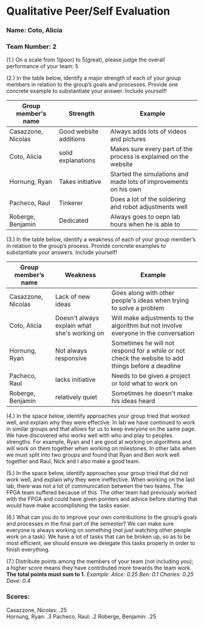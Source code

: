 # Qualitative Peer/Self Evaluation

### Name: Coto, Alicia
### Team Number: 2

(1.) On a scale from 1(poor) to 5(great), please judge the overall performance of your team: 5

(2.) In the table below, identify a major strength of each of your group members in relation to the group’s goals and processes. Provide one concrete example to substantiate your answer. Include yourself!

| Group member's name | Strength | Example |
| ------------------- | -------- | ------- |
|Casazzone, Nicolas|Good website additions|Always adds lots of videos and pictures|
|Coto, Alicia|solid explanations|Makes sure every part of the process is explained on the website|
|Hornung, Ryan|Takes initiative|Started the simulations and made lots of improvements on his own|
|Pacheco, Raul|Tinkerer|Does a lot of the soldering and robot adjustments well|
|Roberge, Benjamin|Dedicated|Always goes to oepn lab hours when he is able to|

(3.) In the table below, identify a weakness of each of your group member’s in relation to the group’s process. Provide concrete examples to substantiate your answers. Include yourself!

| Group member’s name | Weakness | Example |
| ------------------- | -------- | ------- |
|Casazzone, Nicolas|Lack of new ideas|Goes along with other people's ideas when trying to solve a problem|
|Coto, Alicia|Doesn't always explain what she's working on|Will make adjustments to the algorithm but not involve everyone in the conversation|
|Hornung, Ryan|Not always responsive|Sometimes he will not respond for a while or not check the website to add things before a deadline|
|Pacheco, Raul|lacks initiative|Needs to be given a project or told what to work on|
|Roberge, Benjamin|relatively quiet|Sometimes he doesn't make his ideas heard|

(4.) In the space below, identify approaches your group tried that worked well, and explain why they were effective.
In lab we have continued to work in similar groups and that allows for us to keep everyone on the same page. We have discovered who works well with who and play to peoples strengths. For example, Ryan and I are good at working on algorithms and will work on them together when working on milestones. In other labs when we must split into two groups and found that Ryan and Ben work well together and Raul, Nick and I also make a good team. 

(5.) In the space below, identify approaches your group tried that did not work well, and explain why they were ineffective.
When working on the last lab, there was not a lot of communication between the two teams. The FPGA team suffered because of this. The other team had previously worked with the FPGA and could have given pointers and advice before starting that would have make accomplishing the tasks easier.

(6.) What can you do to improve your own contributions to the group’s goals and processes in the final part of the semester?
We can make sure everyone is always working on something (not just watching other people work on a task). We have a lot of tasks that can be broken up, so as to be most efficient, we should ensure we delegate this tasks properly in order to finish everything.

(7.) Distribute points among the members of your team (not including you); a higher score means they have contributed more towards the team work. **The total points must sum to 1.**
*Example:
Alice: 0.25
Ben: 0.1
Charles: 0.25
Dave: 0.4*

### Scores:
Casazzone, Nicolas: .25  
Hornung, Ryan:  .3
Pacheco, Raul:  .2
Roberge, Benjamin: .25

